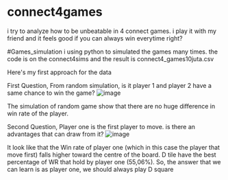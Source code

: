 # connect4games
i try to analyze how to be unbeatable in 4 connect games. i play it with my friend and it feels good if you can always win everytime right?

#Games_simulation
i using python to simulated the games many times. the code is on the connect4sims and the result is connect4_games10juta.csv

Here's my first approach for the data

First Question, From random simulation, is it player 1 and player 2 have a same chance to win the game?
![image](https://github.com/user-attachments/assets/d2723aa0-1003-4d55-b669-13e210a9f5d3)


The simulation of random game show that there are no huge difference in win rate of the player.

Second Question, Player one is the first player to move. is there an advantages that can draw from it?
![image](https://github.com/user-attachments/assets/8a1db0dd-4bde-4469-a952-b2bb39d4b9bd)



It look like that the Win rate of player one (which in this case the player that move first) falls higher toward the centre of the board. D tile have the best percentage of WR that hold by player one (55,06%). So, the answer that we can learn is as player one, we should always play D square
